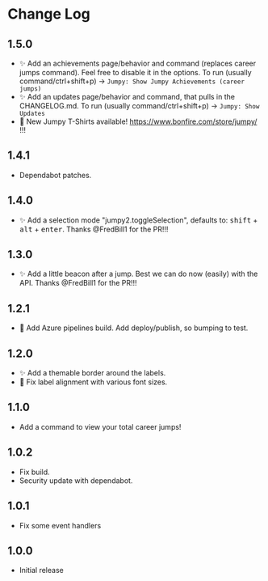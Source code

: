 # Change Log

## 1.5.0

-   ✨ Add an achievements page/behavior and command (replaces career jumps command). Feel free to disable it in the options. To run (usually command/ctrl+shift+p) -> `Jumpy: Show Jumpy Achievements (career jumps)`
-   ✨ Add an updates page/behavior and command, that pulls in the CHANGELOG.md. To run (usually command/ctrl+shift+p) -> `Jumpy: Show Updates`
-   👕 New Jumpy T-Shirts available! https://www.bonfire.com/store/jumpy/ !!!

## 1.4.1

-   Dependabot patches.

## 1.4.0

-   ✨ Add a selection mode "jumpy2.toggleSelection", defaults to: <kbd>shift</kbd> + <kbd>alt</kbd> + <kbd>enter</kbd>. Thanks @FredBill1 for the PR!!!

## 1.3.0

-   ✨ Add a little beacon after a jump. Best we can do now (easily) with the API. Thanks @FredBill1 for the PR!!!

## 1.2.1

-   👷 Add Azure pipelines build. Add deploy/publish, so bumping to test.

## 1.2.0

-   ✨ Add a themable border around the labels.
-   🐛 Fix label alignment with various font sizes.

## 1.1.0

-   Add a command to view your total career jumps!

## 1.0.2

-   Fix build.
-   Security update with dependabot.

## 1.0.1

-   Fix some event handlers

## 1.0.0

-   Initial release
